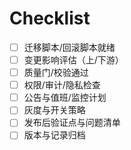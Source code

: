 # Checklist

- [ ] 迁移脚本/回滚脚本就绪
- [ ] 变更影响评估（上/下游）
- [ ] 质量门/校验通过
- [ ] 权限/审计/隐私检查
- [ ] 公告与值班/监控计划
- [ ] 灰度与开关策略
- [ ] 发布后验证点与问题清单
- [ ] 版本与记录归档
